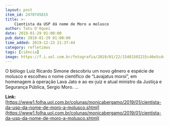 ```yaml
---
layout: post
item_id: 2470745815
title: >-
    Cientista da USP dá nome de Moro a molusco
author: Tatu D'Oquei
date: 2019-01-29 01:00:00
pub_date: 2019-01-29 01:00:00
time_added: 2019-12-23 21:37:44
category: refletimos
tags: [ciência]
image: https://f.i.uol.com.br/fotografia/2019/01/22/15481502215c46e5cdc7345_1548150221_3x2_rt.jpg
---
```


O biólogo Luiz Ricardo Simone descobriu um novo gênero e espécie de molusco e escolheu o nome científico de “Lavajatus moroi”, em homenagem à operação Lava Jato e ao ex-juiz e atual ministro da Justiça e Segurança Pública, Sergio Moro. ...

**Link:** [https://www1.folha.uol.com.br/colunas/monicabergamo/2019/01/cientista-da-usp-da-nome-de-moro-a-molusco.shtml](https://www1.folha.uol.com.br/colunas/monicabergamo/2019/01/cientista-da-usp-da-nome-de-moro-a-molusco.shtml)

